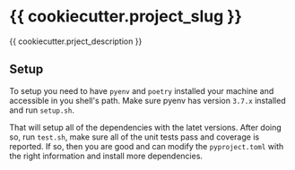# {{ cookiecutter.project_slug }}

{{ cookiecutter.prject_description }}

## Setup
To setup you need to have `pyenv` and `poetry` installed your machine and accessible in you
shell's path. Make sure pyenv has version `3.7.x` installed and run `setup.sh`.

That will setup all of the dependencies with the latet versions. After doing so, run `test.sh`, make sure all of the unit tests pass and coverage is reported. If so, then you are good and can
modify the `pyproject.toml` with the right information and install more dependencies.
